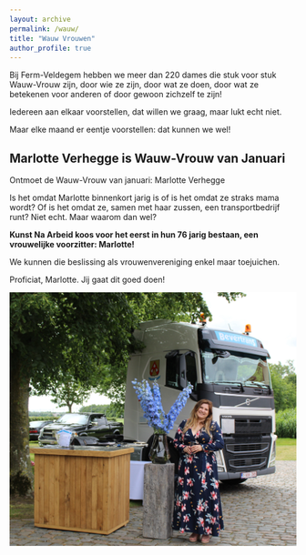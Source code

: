 ```yaml
---
layout: archive
permalink: /wauw/
title: "Wauw Vrouwen"
author_profile: true
---
```


Bij Ferm-Veldegem hebben we meer dan 220 dames die stuk voor stuk Wauw-Vrouw zijn, door wie ze zijn, door wat ze doen, door wat ze betekenen voor anderen of door gewoon zichzelf te zijn!

Iedereen aan elkaar voorstellen, dat willen we graag, maar lukt echt niet.

Maar elke maand er eentje voorstellen: dat kunnen we wel!

## Marlotte Verhegge is Wauw-Vrouw van Januari

Ontmoet de Wauw-Vrouw van januari: Marlotte Verhegge

Is het omdat Marlotte binnenkort jarig is of is het omdat ze straks mama wordt?
Of is het omdat ze, samen met haar zussen, een transportbedrijf runt?
Niet echt. Maar waarom dan wel?

**Kunst Na Arbeid koos voor het eerst in hun 76 jarig bestaan, een vrouwelijke
voorzitter: Marlotte!**

We kunnen die beslissing als vrouwenvereniging enkel maar toejuichen.

Proficiat, Marlotte. Jij gaat dit goed doen!

![Marlotte Verhegge](./assets/media/../../../assets/media/wauw/marlotte.jpg)
